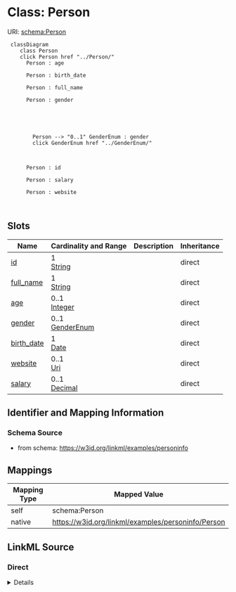 

# Class: Person 



URI: [schema:Person](http://schema.org/Person)





```mermaid
 classDiagram
    class Person
    click Person href "../Person/"
      Person : age
        
      Person : birth_date
        
      Person : full_name
        
      Person : gender
        
          
    
        
        
        Person --> "0..1" GenderEnum : gender
        click GenderEnum href "../GenderEnum/"
    

        
      Person : id
        
      Person : salary
        
      Person : website
        
      
```




<!-- no inheritance hierarchy -->


## Slots

| Name | Cardinality and Range | Description | Inheritance |
| ---  | --- | --- | --- |
| [id](id.md) | 1 <br/> [String](String.md) |  | direct |
| [full_name](full_name.md) | 1 <br/> [String](String.md) |  | direct |
| [age](age.md) | 0..1 <br/> [Integer](Integer.md) |  | direct |
| [gender](gender.md) | 0..1 <br/> [GenderEnum](GenderEnum.md) |  | direct |
| [birth_date](birth_date.md) | 1 <br/> [Date](Date.md) |  | direct |
| [website](website.md) | 0..1 <br/> [Uri](Uri.md) |  | direct |
| [salary](salary.md) | 0..1 <br/> [Decimal](Decimal.md) |  | direct |










## Identifier and Mapping Information






### Schema Source


* from schema: https://w3id.org/linkml/examples/personinfo




## Mappings

| Mapping Type | Mapped Value |
| ---  | ---  |
| self | schema:Person |
| native | https://w3id.org/linkml/examples/personinfo/Person |






## LinkML Source

<!-- TODO: investigate https://stackoverflow.com/questions/37606292/how-to-create-tabbed-code-blocks-in-mkdocs-or-sphinx -->

### Direct

<details>
```yaml
name: Person
from_schema: https://w3id.org/linkml/examples/personinfo
attributes:
  id:
    name: id
    from_schema: https://w3id.org/linkml/examples/personinfo
    rank: 1000
    identifier: true
    domain_of:
    - Person
    required: true
  full_name:
    name: full_name
    from_schema: https://w3id.org/linkml/examples/personinfo
    rank: 1000
    domain_of:
    - Person
    range: string
    required: true
  age:
    name: age
    from_schema: https://w3id.org/linkml/examples/personinfo
    rank: 1000
    domain_of:
    - Person
    range: integer
    minimum_value: 0
    maximum_value: 200
  gender:
    name: gender
    from_schema: https://w3id.org/linkml/examples/personinfo
    rank: 1000
    domain_of:
    - Person
    range: GenderEnum
  birth_date:
    name: birth_date
    from_schema: https://w3id.org/linkml/examples/personinfo
    rank: 1000
    domain_of:
    - Person
    range: date
    required: true
  website:
    name: website
    from_schema: https://w3id.org/linkml/examples/personinfo
    rank: 1000
    domain_of:
    - Person
    range: uri
  salary:
    name: salary
    from_schema: https://w3id.org/linkml/examples/personinfo
    rank: 1000
    domain_of:
    - Person
    range: decimal
class_uri: schema:Person

```
</details>

### Induced

<details>
```yaml
name: Person
from_schema: https://w3id.org/linkml/examples/personinfo
attributes:
  id:
    name: id
    from_schema: https://w3id.org/linkml/examples/personinfo
    rank: 1000
    identifier: true
    alias: id
    owner: Person
    domain_of:
    - Person
  full_name:
    name: full_name
    from_schema: https://w3id.org/linkml/examples/personinfo
    rank: 1000
    alias: full_name
    owner: Person
    domain_of:
    - Person
    range: string
    required: true
  age:
    name: age
    from_schema: https://w3id.org/linkml/examples/personinfo
    rank: 1000
    alias: age
    owner: Person
    domain_of:
    - Person
    range: integer
    minimum_value: 0
    maximum_value: 200
  gender:
    name: gender
    from_schema: https://w3id.org/linkml/examples/personinfo
    rank: 1000
    alias: gender
    owner: Person
    domain_of:
    - Person
    range: GenderEnum
  birth_date:
    name: birth_date
    from_schema: https://w3id.org/linkml/examples/personinfo
    rank: 1000
    alias: birth_date
    owner: Person
    domain_of:
    - Person
    range: date
    required: true
  website:
    name: website
    from_schema: https://w3id.org/linkml/examples/personinfo
    rank: 1000
    alias: website
    owner: Person
    domain_of:
    - Person
    range: uri
  salary:
    name: salary
    from_schema: https://w3id.org/linkml/examples/personinfo
    rank: 1000
    alias: salary
    owner: Person
    domain_of:
    - Person
    range: decimal
class_uri: schema:Person

```
</details>